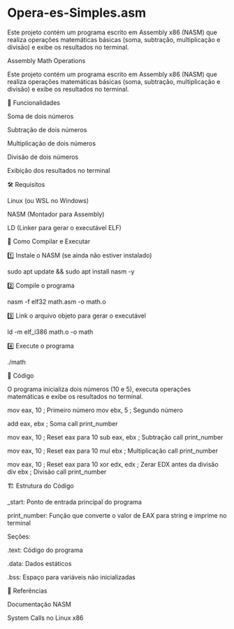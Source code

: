# Opera-es-Simples.asm
Este projeto contém um programa escrito em Assembly x86 (NASM) que realiza operações matemáticas básicas (soma, subtração, multiplicação e divisão) e exibe os resultados no terminal.

Assembly Math Operations

Este projeto contém um programa escrito em Assembly x86 (NASM) que realiza operações matemáticas básicas (soma, subtração, multiplicação e divisão) e exibe os resultados no terminal.

📌 Funcionalidades

Soma de dois números

Subtração de dois números

Multiplicação de dois números

Divisão de dois números

Exibição dos resultados no terminal

🛠️ Requisitos

Linux (ou WSL no Windows)

NASM (Montador para Assembly)

LD (Linker para gerar o executável ELF)

🚀 Como Compilar e Executar

1️⃣ Instale o NASM (se ainda não estiver instalado)

sudo apt update && sudo apt install nasm -y

2️⃣ Compile o programa

nasm -f elf32 math.asm -o math.o

3️⃣ Link o arquivo objeto para gerar o executável

ld -m elf_i386 math.o -o math

4️⃣ Execute o programa

./math

📄 Código

O programa inicializa dois números (10 e 5), executa operações matemáticas e exibe os resultados no terminal.

mov eax, 10      ; Primeiro número
mov ebx, 5       ; Segundo número

add eax, ebx     ; Soma
call print_number

mov eax, 10      ; Reset eax para 10
sub eax, ebx     ; Subtração
call print_number

mov eax, 10      ; Reset eax para 10
mul ebx          ; Multiplicação
call print_number

mov eax, 10      ; Reset eax para 10
xor edx, edx     ; Zerar EDX antes da divisão
div ebx          ; Divisão
call print_number

🏗️ Estrutura do Código

_start: Ponto de entrada principal do programa

print_number: Função que converte o valor de EAX para string e imprime no terminal

Seções:

.text: Código do programa

.data: Dados estáticos

.bss: Espaço para variáveis não inicializadas

🔗 Referências

Documentação NASM

System Calls no Linux x86
